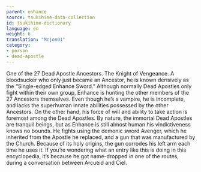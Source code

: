 ```yaml
---
parent: enhance
source: tsukihime-data-collection
id: tsukihime-dictionary
language: en
weight: 6
translation: "Mcjon01"
category:
- person
- dead-apostle
---
```


One of the 27 Dead Apostle Ancestors. The Knight of Vengeance.
A bloodsucker who only just became an Ancestor, he is known derisively as the “Single-edged Enhance Sword.”
Although normally Dead Apostles only fight within their own group, Enhance is hunting the other members of the 27 Ancestors themselves.
Even though he’s a vampire, he is incomplete, and lacks the superhuman innate abilities possessed by the other Ancestors. On the other hand, his force of will and ability to take action is foremost among the Dead Apostles.
By nature, the immortal Dead Apostles are tranquil beings, but as Enhance is still almost human his vindictiveness knows no bounds.
He fights using the demonic sword Avenger, which he inherited from the Apostle he replaced, and a gun that was manufactured by the Church. Because of its holy origins, the gun corrodes his left arm each time he uses it.
If you’re wondering what an entry like this is doing in this encyclopedia, it’s because he got name-dropped in one of the routes, during a conversation between Arcueid and Ciel.
